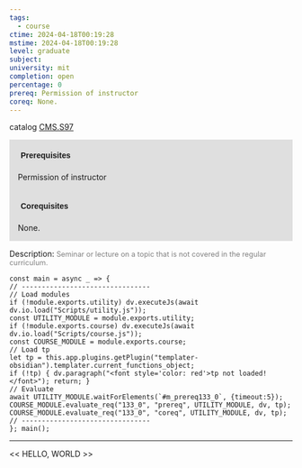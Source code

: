 ```yaml
---
tags:
  - course
ctime: 2024-04-18T00:19:28
mstime: 2024-04-18T00:19:28
level: graduate
subject: 
university: mit
completion: open
percentage: 0
prereq: Permission of instructor
coreq: None.
---
```


catalog [CMS.S97](http://student.mit.edu/catalog/mCMSa.html#CMS.S97)

<span style="display: block; padding: 15px; background-color: rgb(100, 100, 100, 0.2);"><font id="m_prereq133_0" style="display: block; font-family: Arial, sans-serif; font-weight: bold; padding: 5px">Prerequisites</font><br><span id="prereq133_0">Permission of instructor</span></span>
<span style="display: block; padding: 15px; background-color: rgb(100, 100, 100, 0.2);"><font id="m_coreq133_0" style="display: block; font-family: Arial, sans-serif; font-weight: bold; padding: 5px">Corequisites</font><br><span id="coreq133_0">None.</span></span>

<font style="">Description:</font>
<font style="color: grey; font-size: 0.8rem;">Seminar or lecture on a topic that is not covered in the regular curriculum.</font>

```dataviewjs
const main = async _ => {
// --------------------------------
// Load modules
if (!module.exports.utility) dv.executeJs(await dv.io.load("Scripts/utility.js"));
const UTILITY_MODULE = module.exports.utility;
if (!module.exports.course) dv.executeJs(await dv.io.load("Scripts/course.js"));
const COURSE_MODULE = module.exports.course;
// Load tp
let tp = this.app.plugins.getPlugin("templater-obsidian").templater.current_functions_object;
if (!tp) { dv.paragraph("<font style='color: red'>tp not loaded!</font>"); return; }
// Evaluate
await UTILITY_MODULE.waitForElements(`#m_prereq133_0`, {timeout:5});
COURSE_MODULE.evaluate_req("133_0", "prereq", UTILITY_MODULE, dv, tp);
COURSE_MODULE.evaluate_req("133_0", "coreq", UTILITY_MODULE, dv, tp);
// --------------------------------
}; main();
```

---

<< HELLO, WORLD >>
